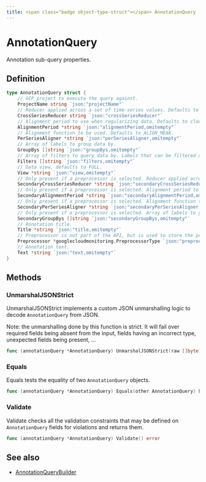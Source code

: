 ```yaml
---
title: <span class="badge object-type-struct"></span> AnnotationQuery
---
```

# <span class="badge object-type-struct"></span> AnnotationQuery

Annotation sub-query properties.

## Definition

```go
type AnnotationQuery struct {
    // GCP project to execute the query against.
    ProjectName string `json:"projectName"`
    // Reducer applied across a set of time-series values. Defaults to REDUCE_NONE.
    CrossSeriesReducer string `json:"crossSeriesReducer"`
    // Alignment period to use when regularizing data. Defaults to cloud-monitoring-auto.
    AlignmentPeriod *string `json:"alignmentPeriod,omitempty"`
    // Alignment function to be used. Defaults to ALIGN_MEAN.
    PerSeriesAligner *string `json:"perSeriesAligner,omitempty"`
    // Array of labels to group data by.
    GroupBys []string `json:"groupBys,omitempty"`
    // Array of filters to query data by. Labels that can be filtered on are defined by the metric.
    Filters []string `json:"filters,omitempty"`
    // Data view, defaults to FULL.
    View *string `json:"view,omitempty"`
    // Only present if a preprocessor is selected. Reducer applied across a set of time-series values. Defaults to REDUCE_NONE.
    SecondaryCrossSeriesReducer *string `json:"secondaryCrossSeriesReducer,omitempty"`
    // Only present if a preprocessor is selected. Alignment period to use when regularizing data. Defaults to cloud-monitoring-auto.
    SecondaryAlignmentPeriod *string `json:"secondaryAlignmentPeriod,omitempty"`
    // Only present if a preprocessor is selected. Alignment function to be used. Defaults to ALIGN_MEAN.
    SecondaryPerSeriesAligner *string `json:"secondaryPerSeriesAligner,omitempty"`
    // Only present if a preprocessor is selected. Array of labels to group data by.
    SecondaryGroupBys []string `json:"secondaryGroupBys,omitempty"`
    // Annotation title.
    Title *string `json:"title,omitempty"`
    // Preprocessor is not part of the API, but is used to store the preprocessor and not affect the UI for the rest of parameters
    Preprocessor *googlecloudmonitoring.PreprocessorType `json:"preprocessor,omitempty"`
    // Annotation text.
    Text *string `json:"text,omitempty"`
}
```
## Methods

### <span class="badge object-method"></span> UnmarshalJSONStrict

UnmarshalJSONStrict implements a custom JSON unmarshalling logic to decode `AnnotationQuery` from JSON.

Note: the unmarshalling done by this function is strict. It will fail over required fields being absent from the input, fields having an incorrect type, unexpected fields being present, …

```go
func (annotationQuery *AnnotationQuery) UnmarshalJSONStrict(raw []byte) error
```

### <span class="badge object-method"></span> Equals

Equals tests the equality of two `AnnotationQuery` objects.

```go
func (annotationQuery *AnnotationQuery) Equals(other AnnotationQuery) bool
```

### <span class="badge object-method"></span> Validate

Validate checks all the validation constraints that may be defined on `AnnotationQuery` fields for violations and returns them.

```go
func (annotationQuery *AnnotationQuery) Validate() error
```

## See also

 * <span class="badge builder"></span> [AnnotationQueryBuilder](./builder-AnnotationQueryBuilder.md)
